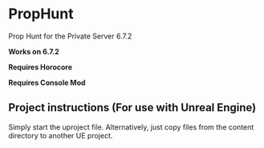 # PropHunt
Prop Hunt for the Private Server 6.7.2

**Works on 6.7.2**

**Requires Horocore**

**Requires Console Mod**

## Project instructions (For use with Unreal Engine)

Simply start the uproject file. Alternatively, just copy files from the content directory to another UE project. 
